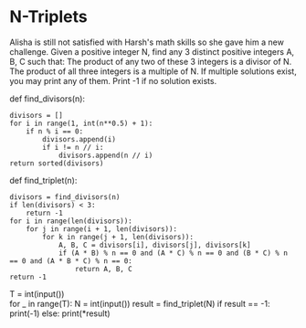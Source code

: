 # N-Triplets

Alisha is still not satisfied with Harsh's math skills so she gave him a new challenge.
Given a positive integer N, find any 3 distinct positive integers A, B, C such that:
The product of any two of these 3 integers is a divisor of N.
The product of all three integers is a multiple of N.
If multiple solutions exist, you may print any of them. Print -1 if no solution exists.

def find_divisors(n):

    divisors = []
    for i in range(1, int(n**0.5) + 1):
        if n % i == 0:
            divisors.append(i)
            if i != n // i:
                divisors.append(n // i)
    return sorted(divisors)

def find_triplet(n):

    divisors = find_divisors(n)
    if len(divisors) < 3:
        return -1
    for i in range(len(divisors)):
        for j in range(i + 1, len(divisors)):
            for k in range(j + 1, len(divisors)):
                A, B, C = divisors[i], divisors[j], divisors[k]
                if (A * B) % n == 0 and (A * C) % n == 0 and (B * C) % n == 0 and (A * B * C) % n == 0:
                    return A, B, C
    return -1

T = int(input())  
for _ in range(T):
    N = int(input()) 
    result = find_triplet(N)
    if result == -1:
        print(-1)
    else:
        print(*result)
